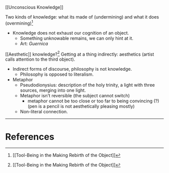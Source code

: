 [[Unconscious Knowledge]]

Two kinds of knowledge: what its made of (undermining) and what it does (overmining)[^1]
- Knowledge does not exhaust our cognition of an object.
	- Something unknowable remains, we can only hint at it.
	- Art: *Guernica* 

[[Aesthetic]] knowledge?[^1]
Getting at a thing indirectly: aesthetics (artist calls attention to the third object).
- Indirect forms of discourse, philosophy is not knowledge.
	- Philosophy is opposed to literalism.
- Metaphor 
	- Pseudodionysius: description of the holy trinity, a light with three sources, merging into one light.
	- Metaphor isn't reversible (the subject cannot switch)
		- metaphor cannot be too close or too far to being convincing (?) (pen is a pencil is not aesthetically pleasing mostly)
	- Non-literal connection.

---
# References

[^1]: [[Tool-Being in the Making Rebirth of the Object]]